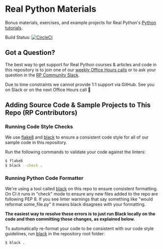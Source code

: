 # Real Python Materials

Bonus materials, exercises, and example projects for Real Python's [Python tutorials](https://realpython.com).

Build Status: [![CircleCI](https://circleci.com/gh/realpython/materials.svg?style=svg)](https://circleci.com/gh/realpython/materials)

## Got a Question?

The best way to get support for Real Python courses & articles and code in this repository is to join one of our [weekly Office Hours calls](https://realpython.com/office-hours/) or to ask your question in the [RP Community Slack](https://realpython.com/community/). 

Due to time constraints we cannot provide 1:1 support via GitHub. See you on Slack or on the next Office Hours call 🙂

## Adding Source Code & Sample Projects to This Repo (RP Contributors)

### Running Code Style Checks

We use [flake8](http://flake8.pycqa.org/en/latest/) and [black](https://github.com/ambv/black) to ensure a consistent code style for all of our sample code in this repository.

Run the following commands to validate your code against the linters:

```sh
$ flake8
$ black --check .
```

### Running Python Code Formatter

We're using a tool called [black](https://github.com/ambv/black) on this repo to ensure consistent formatting. On CI it runs in "check" mode to ensure any new files added to the repo are following PEP 8. If you see linter warnings that say something like "would reformat some_file.py" it means black disagrees with your formatting. 

**The easiest way to resolve these errors is to just run Black locally on the code and then committing those changes, as explained below.**

To automatically re-format your code to be consistent with our code style guidelines, run [black](https://github.com/ambv/black) in the repository root folder:

```sh
$ black .
```
